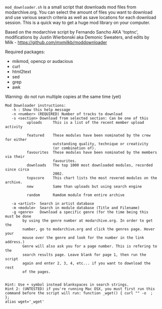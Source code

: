 `mod_downloader.sh` is a small script that downloads mod files from modarchive.org. You can select the amount of files you want to download and use various search criteria as well as save locations for each download session. This is a quick way to get a huge mod library on your computer.

Based on the modarchive script by Fernando Sancho AKA 'toptnc', modifications by Justin Wierbonski aka Demonic Sweaters, and edits by Milk - https://github.com/mxmilkb/moddownloader

Required packages:
* mikmod, opencp or audacious
* curl
* html2text
* sed
* grep
* awk

Warning: do not run multiple copies at the same time (yet)


```
Mod Downloader instructions:
   -h : Show this help message
   -n <number> (REQUIRED) Number of tracks to download
   -s <section> Download from selected section: Can be one of this 
          uploads     This is a list of the recent member upload activity

          featured    These modules have been nominated by the crew for either 
                      outstanding quality, technique or creativity 
                      (or combination of).
          favourites  These modules have been nominated by the members via their
                      favourites. 
          downloads   The top 1000 most downloaded modules, recorded since circa
                      2002. 
          topscore    This chart lists the most revered modules on the archive.
          new         Same than uploads but using search engine

          random      Ramdom module from entire archive

   -a <artist>  Search in artist database
   -m <module>  Search in module database (Title and Filename)
   -g <genre>   Download a specific genre (for the time being this must be done
		by using the genre number at modarchive.org. In order to get the
		number, go to modarchive.org and click the genres page. Hover your
		mouse over the genre and look for the number in the link address.)
		Genre will also ask you for a page number. This is refering to the
		search results page. Leave blank for page 1, then run the script 
		again and enter 2, 3, 4, etc... if you want to download the rest 
		of the pages.


Hint: Use + symbol instead blankspaces in search strings.
Hint 2: (UNTESTED) if you're running Mac OSX, you must first run this command before the script will run: function _wget() { curl "" -o  ; };
alias wget='_wget'
